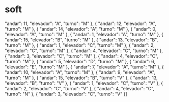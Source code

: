 
# soft
"andar": 11, "elevador": "A", "turno": "M" },
 { "andar": 12, "elevador": "A", "turno": "M" },
{ "andar": 14, "elevador": "A", "turno": "M" },
{ "andar": 0, "elevador": "A", "turno": "M" },
{ "andar": 1, "elevador": "A", "turno": "M" },
{ "andar": 15, "elevador": "B", "turno": "M" },
{ "andar": 13, "elevador": "B", "turno": "M" },
{ "andar": 1, "elevador": "C", "turno": "M" },
{ "andar": 2, "elevador": "C", "turno": "M" },
{ "andar": 4, "elevador": "C", "turno": "M" },
{ "andar": 3, "elevador": "C", "turno": "M" },
{ "andar": 4, "elevador": "C", "turno": "M" },
{ "andar": 5, "elevador": "D", "turno": "M" },
{ "andar": 6, "elevador": "E", "turno": "M" },
{ "andar": 7, "elevador": "A", "turno": "M" },
{ "andar": 10, "elevador": "A", "turno": "M" },
{ "andar": 9, "elevador": "A", "turno": "M" },
{ "andar": 15, "elevador": "B", "turno": "V" },
{ "andar": 13, "elevador": "B", "turno": "V" },
{ "andar": 1, "elevador": "C", "turno": "V" },
{ "andar": 2, "elevador": "C", "turno": "V" },
{ "andar": 4, "elevador": "C", "turno": "N" },
{ "andar": 3, "elevador": "C", "turno": "V" }]
